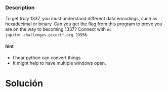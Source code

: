 ### Description
To get truly 1337, you must understand different data encodings, such as hexadecimal or binary. Can you get the flag from this program to prove you are on the way to becoming 1337? Connect with `nc jupiter.challenges.picoctf.org 29956`.
#### hint
- I hear python can convert things.
- It might help to have multiple windows open.

# Solución 
